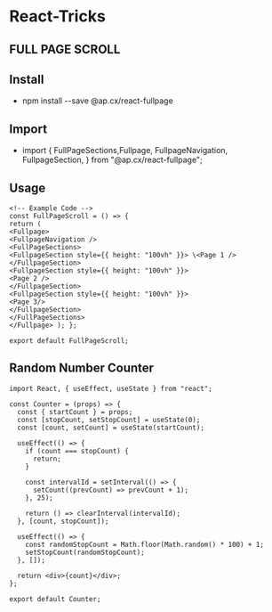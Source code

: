 # React-Tricks

## FULL PAGE SCROLL

## Install

- npm install --save @ap.cx/react-fullpage

## Import

- import { FullPageSections,Fullpage, FullpageNavigation, FullpageSection, }
  from "@ap.cx/react-fullpage";

## Usage

```Full Page Scroller
<!-- Example Code -->
const FullPageScroll = () => {
return (
<Fullpage>
<FullpageNavigation />
<FullPageSections>
<FullpageSection style={{ height: "100vh" }}> \<Page 1 />
</FullpageSection>
<FullpageSection style={{ height: "100vh" }}>
<Page 2 />
</FullpageSection>
<FullpageSection style={{ height: "100vh" }}>
<Page 3/>
</FullpageSection>
</FullPageSections>
</Fullpage> ); };

export default FullPageScroll;
```

## Random Number Counter
```
import React, { useEffect, useState } from "react";

const Counter = (props) => {
  const { startCount } = props;
  const [stopCount, setStopCount] = useState(0);
  const [count, setCount] = useState(startCount);

  useEffect(() => {
    if (count === stopCount) {
      return;
    }

    const intervalId = setInterval(() => {
      setCount((prevCount) => prevCount + 1);
    }, 25);

    return () => clearInterval(intervalId);
  }, [count, stopCount]);

  useEffect(() => {
    const randomStopCount = Math.floor(Math.random() * 100) + 1;
    setStopCount(randomStopCount);
  }, []);

  return <div>{count}</div>;
};

export default Counter;
```
